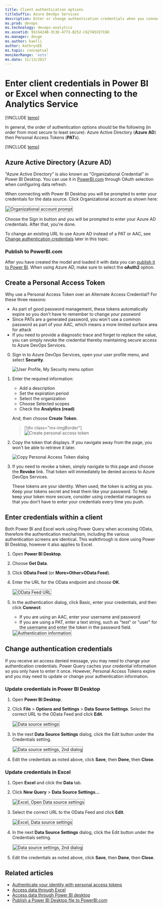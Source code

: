 ```yaml
---
title: Client authentication options
titleSuffix: Azure DevOps Services   
description: Enter or change authentication credentials when you connect to the Analytics Service from Power BI or Excel
ms.prod: devops
ms.technology: devops-analytics
ms.assetid: 91C6424B-3C3D-4773-B252-C627A5CE7C6D 
ms.manager: douge
ms.author: kaelli
author: KathrynEE
ms.topic: conceptual
monikerRange: 'vsts'
ms.date: 11/13/2017
---
```


# Enter client credentials in Power BI or Excel when connecting to the Analytics Service 

[!INCLUDE [temp](../../_shared/version-vsts-only.md)]

In general, the order of authentication options should be the following (in order from most secure to least secure): Azure Active Directory (**Azure AD**) then Personal Access Tokens (**PAT**s).

[!INCLUDE [temp](../_shared/analytics-preview.md)]

## Azure Active Directory (Azure AD) 

"Azure Active Directory" is also known as "Organizational Credential" in Power BI Desktop. You can use it in  [PowerBI.com](https://powerbi.microsoft.com) through OAuth selection when configuring data refresh.

When connecting with Power BI Desktop you will be prompted to enter your credentials for the data source. Click Organizational account as shown here:

<img src="../powerbi/_img/power-bi-organizational.png" alt="Organizational account prompt" style="border: 2px solid #C3C3C3;" /> 

Choose the Sign in button and you will be prompted to enter your Azure AD credentials. After that, you're done.

To change an existing URL to use Azure AD instead of a PAT or AAC, see [Change authentication credentials](#update-credentials) later in this topic.

### Publish to PowerBI.com

After you have created the model and loaded it with data you can [publish it to Power BI](../powerbi/publish-power-bi-desktop-to-power-bi.md). When using Azure AD, make sure to select
the **oAuth2** option. 

## Create a Personal Access Token  

 Why use a Personal Access Token over an Alternate Access Credential? For these three reasons:

- As part of good password management, these tokens automatically expire so you don't have to remember to change your password
- Since PATs are a generated password, you won't use a common password as part of your AAC, which means a more limited surface area for attack  
- If you need to provide a diagnostic trace and forget to replace the value, you can simply revoke the credential thereby maintaining secure access to Azure DevOps Services.


0. Sign in to Azure DevOps Services, open your user profile menu, and select **Security**.  

	![User Profile, My Security menu option](../../_shared/_img/open-security.png)  

0. Enter the required information: 
	- Add a description  
	- Set the expiration period  
	- Select the organization 
	- Choose Selected scopes
	- Check the **Analytics (read)**
	
	And, then choose **Create Token**.  

	> [!div class="mx-imgBorder"]  
	> ![Create personal access token](_img/client-authentication/personal-access-tokens-scoped-analytics-s139.png)  

0. Copy the token that displays. If you navigate away from the page, you won't be able to retrieve it later.  

	![Copy Personal Access Token dialog](_img/client-authentication/copy-personal-access-token.png)  

0. If you need to revoke a token, simply navigate to this page and choose the **Revoke** link. That token will immediately be denied access to Azure DevOps Services.
	
	These tokens are your identity. When used, the token is acting as you. Keep your tokens secret and treat them like your password. To help keep your token more secure, consider using credential managers so that you don't have to enter your credentials every time you push.  

## Enter credentials within a client

Both Power BI and Excel work using Power Query when accessing OData, therefore the authentication mechanism, including the various
authentication screens are identical. This walkthrough is done using Power BI Desktop, however it also applies to Excel.

1. Open **Power BI Desktop**.  

2. Choose **Get Data**.  

3. Click **OData Feed** (or **More>Other>OData Feed**).  

4. Enter the URL for the OData endpoint and choose **OK**.  

	<img src="_img/authentication-6.png" alt="OData Feed URL" style="border: 2px solid #C3C3C3;" />  

5. In the authentication dialog, click Basic, enter your credentials, and then click **Connect**:  
	- If you are using an AAC, enter your username and password  
	- If you are using a PAT, enter a text string, such as "test" or "user" for the username and enter the token in the password field.  

	<img src="_img/authentication-7.png" alt="Authentication information" style="border: 2px solid #C3C3C3;" />  

<a id="update-credentials">  </a>
## Change authentication credentials

If you receive an access denied message, you may need to change your authentication credentials. Power Query caches your credential information so you only have to enter it once. However, Personal Access Tokens expire and you may need to update or change your authentication information. 

### Update credentials in Power BI Desktop

1. Open **Power BI Desktop**.  

2. Click **File** > **Options and Settings** > **Data Source Settings**. Select the correct URL to the OData Feed and click **Edit**.  

	<img src="_img/authentication-8.png" alt="Data source settings" style="border: 2px solid #C3C3C3;" />   

3. In the next **Data Source Settings** dialog, click the Edit button under the Credentials setting.   

	<img src="_img/authentication-9.png" alt="Data source settings, 2nd dialog" style="border: 2px solid #C3C3C3;" />

5. Edit the credentials as noted above, click **Save**, then **Done**, then **Close**. 

### Update credentials in Excel 

1. Open **Excel** and click the **Data** tab.  

2. Click **New Query** > **Data Source Settings...**

	<img src="_img/client-auth-excel-open-data-source-settings.png" alt="Excel, Open Data source settings" style="border: 2px solid #C3C3C3;" />

3. Select the correct URL to the OData Feed and click **Edit**.  

	<img src="_img/authentication-8.png" alt="Excel, Data source settings" style="border: 2px solid #C3C3C3;" />  

5. In the next **Data Source Settings** dialog, click the Edit button under the Credentials setting. 
 
	<img src="_img/authentication-9.png" alt="Data source settings, 2nd dialog" style="border: 2px solid #C3C3C3;" />  

6. Edit the credentials as noted above, click **Save**, then **Done**, then **Close**.

## Related articles
 
- [Authenticate your identity with personal access tokens](../../organizations/accounts/use-personal-access-tokens-to-authenticate.md)  
- [Access data through Excel](access-analytics-excel.md)  
- [Access data through Power BI desktop](../powerbi/access-analytics-power-bi.md)  
- [Publish a Power BI Desktop file to PowerBI.com](../powerbi/publish-power-bi-desktop-to-power-bi.md)  


<!---
From the Personal access tokens page, choose **Add**:  

<img src="../../_shared/_img/security-personal-access-tokens.png" alt="Personal Access Tokens, Added" style="border: 2px solid #C3C3C3;" />  
-->